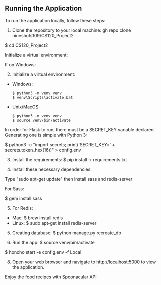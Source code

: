 ## Running the Application

To run the application locally, follow these steps:

1. Clone the repository to your local machine:
gh repo clone nineshots109/CS120_Project2

$ cd CS120_Project2

Initialize a virtual environment:

If on Windows:


2. Initialize a virtual environment:
- Windows:
  ```
  $ python3 -m venv venv
  $ venv\Scripts\activate.bat
  ```
- Unix/MacOS:
  ```
  $ python3 -m venv venv
  $ source venv/bin/activate
  ```
  

In order for Flask to run, there must be a SECRET_KEY variable declared. Generating one is simple with Python 3:

$ python3 -c "import secrets; print('SECRET_KEY=' + secrets.token_hex(16))" > config.env


3. Install the requirements:
$ pip install -r requirements.txt


4. Install these necessary dependencies:

Type "sudo apt-get update" then install sass and redis-server

For Sass:

  $ gem install sass

5. For Redis:
  - Mac: $ brew install redis
  - Linux: $ sudo apt-get install redis-server
  

5. Creating database:
$ python manage.py recreate_db

6. Run the app:
$ source venv/bin/activate

$ honcho start -e config.env -f Local


8. Open your web browser and navigate to [http://localhost:5000](http://localhost:5000) to view the application.

Enjoy the food recipes with Spoonacular API
